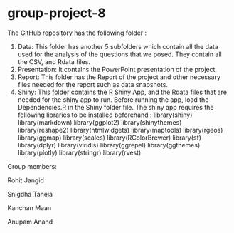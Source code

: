 # group-project-8
The GitHub repository has the following folder :

1. Data: This folder has another 5 subfolders which contain all the data used for the analysis of the questions that we posed. They contain all the CSV, and Rdata files.
2. Presentation: It contains the PowerPoint presentation of the project.
3. Report: This folder has the Report of the project and other necessary files needed for the report such as data snapshots.
4. Shiny: This folder contains the R Shiny App, and the Rdata files that are needed for the shiny app to run. 
 Before running the app, load the Dependencies.R in the Shiny folder file.
 The shiny app requires the following libraries to be installed beforehand :
 library(shiny)
 library(markdown)
 library(ggplot2)
 library(shinythemes)
 library(reshape2)
 library(htmlwidgets)
 library(maptools)
 library(rgeos)
 library(ggmap)
 library(scales)
 library(RColorBrewer)
 library(sf)
 library(dplyr)
 library(viridis)
 library(ggrepel)
 library(ggthemes)
 library(plotly)
 library(stringr)
 library(rvest)


Group members:

Rohit Jangid

Snigdha Taneja

Kanchan Maan

Anupam Anand
